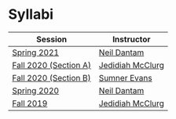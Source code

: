 Syllabi
=======

| Session                                                     | Instructor                                              |
|-------------------------------------------------------------|---------------------------------------------------------|
| [Spring 2021](http://www.neil.dantam.name/csci-400/)                    | [Neil Dantam](http://www.neil.dantam.name/) |
| [Fall 2020 (Section A)](https://lambda.mines.edu/f20a-syllabus/) | [Jedidiah McClurg](https://jrmcclurg.com)   |
| [Fall 2020 (Section B)](https://lambda.mines.edu/f20b-syllabus/) | [Sumner Evans](https://sumnerevans.com/)    |
| [Spring 2020](http://www.neil.dantam.name/csci-400/)                    | [Neil Dantam](http://www.neil.dantam.name/) |
| [Fall 2019](https://lambda.mines.edu/f19-syllabus/)              | [Jedidiah McClurg](https://jrmcclurg.com)   |
